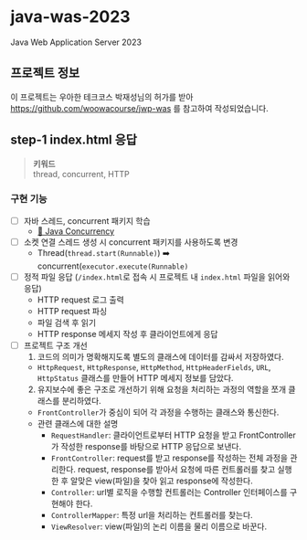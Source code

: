 # java-was-2023

Java Web Application Server 2023

## 프로젝트 정보 

이 프로젝트는 우아한 테크코스 박재성님의 허가를 받아 https://github.com/woowacourse/jwp-was 
를 참고하여 작성되었습니다.

## step-1 index.html 응답

> **키워드**<br>
> thread, concurrent, HTTP

### 구현 기능

- [ ] 자바 스레드, concurrent 패키지 학습
  - [📖 Java Concurrency](https://github.com/mingulmangul/be-was/wiki/Java-Concurrency)
- [ ] 소켓 연결 스레드 생성 시 concurrent 패키지를 사용하도록 변경
  - Thread(`thread.start(Runnable)`) ➡️ concurrent(`executor.execute(Runnable)`
- [ ] 정적 파일 응답 (`/index.html`로 접속 시 프로젝트 내 `index.html` 파일을 읽어와 응답)
  - HTTP request 로그 출력
  - HTTP request 파싱
  - 파일 검색 후 읽기
  - HTTP response 메세지 작성 후 클라이언트에게 응답
- [ ] 프로젝트 구조 개선
  1. 코드의 의미가 명확해지도록 별도의 클래스에 데이터를 감싸서 저장하였다.
    - `HttpRequest`, `HttpResponse`, `HttpMethod`, `HttpHeaderFields`, `URL`, `HttpStatus` 클래스를 만들어 HTTP 메세지 정보를 담았다.
  2. 유지보수에 좋은 구조로 개선하기 위해 요청을 처리하는 과정의 역할을 쪼개 클래스를 분리하였다.
    - `FrontController`가 중심이 되어 각 과정을 수행하는 클래스와 통신한다.
    - 관련 클래스에 대한 설명
      - `RequestHandler`: 클라이언트로부터 HTTP 요청을 받고 FrontController가 작성한 response를 바탕으로 HTTP 응답으로 보낸다.
      - `FrontController`: request를 받고 response를 작성하는 전체 과정을 관리한다. request, response를 받아서 요청에 따른 컨트롤러를 찾고 실행한 후 알맞은 view(파일)을 찾아 읽고 response에 작성한다.
      - `Controller`: url별 로직을 수행할 컨트롤러는 Controller 인터페이스를 구현해야 한다.
      - `ControllerMapper`: 특정 url을 처리하는 컨트롤러를 찾는다.
      - `ViewResolver`: view(파일)의 논리 이름을 물리 이름으로 바꾼다.
